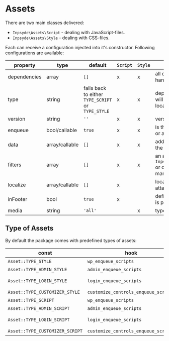 # Assets
There are two main classes delivered:

* `Inpsyde\Assets\Script` - dealing with JavaScript-files.
* `Inpsyde\Assets\Style` - dealing with CSS-files.

Each can receive a configuration injected into it's constructor. Following configurations are available:

|property|type|default|`Script`|`Style`|description|
|----|----|----|----|----|----|
|dependencies|array|`[]`|x|x|all defined depending handles|
|type|string|falls back to either `TYPE_SCRIPT` or `TYPE_STYLE`|x|x|depending on type the `Asset` will enqueued in different locations|
|version|string|`''`|x|x|version of the given asset|
|enqueue|bool/callable|`true`|x|x|is the asset only registered or also enqueued|
|data|array/callable|`[]`|x|x|additional data assigned to the asset|
|filters|array|`[]`|x|x|an array of `Inpsyde\Assets\OutputFilter` or callable values to manipulate the output|
|localize|array/callable|`[]`|x| |localized array of data attached to scripts|
|inFooter|bool|`true`|x| |defines if the current string is printed in footer|
|media|string|`'all'`| |x|type of media for the style|

## Type of Assets
By default the package comes with predefined types of assets:

|const|hook|class|location|
|---|---|---|---|
|`Asset::TYPE_STYLE`|`wp_enqueue_scripts`|`Style`|Frontend|
|`Asset::TYPE_ADMIN_STYLE`|`admin_enqueue_scripts`|`Style`|Backend| 
|`Asset::TYPE_LOGIN_STYLE`|`login_enqueue_scripts`|`Style`|wp-login.php|
|`Asset::TYPE_CUSTOMIZER_STYLE`|`customize_controls_enqueue_scripts`|`Style`|Customizer|
|`Asset::TYPE_SCRIPT`|`wp_enqueue_scripts`|`Script`|Frontend|
|`Asset::TYPE_ADMIN_SCRIPT`|`admin_enqueue_scripts`|`Script`|Backend|
|`Asset::TYPE_LOGIN_SCRIPT`|`login_enqueue_scripts`|`Script`|wp-login.php|
|`Asset::TYPE_CUSTOMIZER_SCRIPT`|`customize_controls_enqueue_scripts`|`Script`|Customizer|
